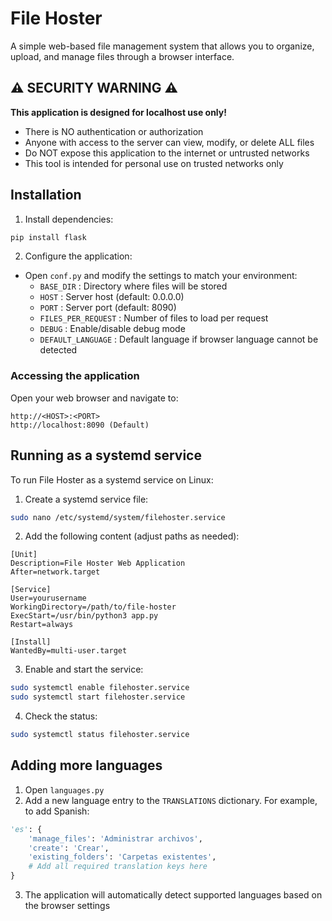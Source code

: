 # File Hoster

A simple web-based file management system that allows you to organize, upload, and manage files through a browser interface.

## ⚠️ SECURITY WARNING ⚠️

**This application is designed for localhost use only!**

- There is NO authentication or authorization
- Anyone with access to the server can view, modify, or delete ALL files
- Do NOT expose this application to the internet or untrusted networks
- This tool is intended for personal use on trusted networks only

## Installation

1. Install dependencies:
```bash
pip install flask
```

2. Configure the application:
- Open `conf.py` and modify the settings to match your environment:
    - `BASE_DIR` : Directory where files will be stored
    - `HOST` : Server host (default: 0.0.0.0)
    - `PORT` : Server port (default: 8090)
    - `FILES_PER_REQUEST` : Number of files to load per request
    - `DEBUG` : Enable/disable debug mode
    - `DEFAULT_LANGUAGE` : Default language if browser language cannot be detected


### Accessing the application

Open your web browser and navigate to:
```
http://<HOST>:<PORT>
http://localhost:8090 (Default)
```

## Running as a systemd service

To run File Hoster as a systemd service on Linux:

1. Create a systemd service file:

```bash
sudo nano /etc/systemd/system/filehoster.service
```

2. Add the following content (adjust paths as needed):

```
[Unit]
Description=File Hoster Web Application
After=network.target

[Service]
User=yourusername
WorkingDirectory=/path/to/file-hoster
ExecStart=/usr/bin/python3 app.py
Restart=always

[Install]
WantedBy=multi-user.target
```

3. Enable and start the service:

```bash
sudo systemctl enable filehoster.service
sudo systemctl start filehoster.service
```

4. Check the status:

```bash
sudo systemctl status filehoster.service
```

## Adding more languages


1. Open `languages.py`
2. Add a new language entry to the `TRANSLATIONS` dictionary. For example, to add Spanish:
```py
'es': {
    'manage_files': 'Administrar archivos',
    'create': 'Crear',
    'existing_folders': 'Carpetas existentes',
    # Add all required translation keys here
}
```
3. The application will automatically detect supported languages based on the browser settings